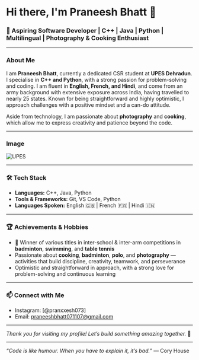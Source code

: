 # Hi there, I'm Praneesh Bhatt 👋

### 🚀 Aspiring Software Developer | C++ | Java | Python | Multilingual | Photography & Cooking Enthusiast

---

### About Me
I am **Praneesh Bhatt**, currently a dedicated CSR student at **UPES Dehradun**. I specialise in **C++ and Python**, with a strong passion for problem-solving and coding. I am fluent in **English, French, and Hindi**, and come from an army background with extensive exposure across India, having travelled to nearly 25 states. Known for being straightforward and highly optimistic, I approach challenges with a positive mindset and a can-do attitude.

Aside from technology, I am passionate about **photography** and **cooking**, which allow me to express creativity and patience beyond the code.

---

### Image

![UPES](https://github.com/santoshpanda1995/Basic-Markdown-Editing-for-GitHub/blob/main/upes.png)

---

### 🛠 Tech Stack
- **Languages:** C++, Java, Python  
- **Tools & Frameworks:** Git, VS Code, Python  
- **Languages Spoken:** English 🇬🇧 | French 🇫🇷 | Hindi 🇮🇳

---

### 🏆 Achievements & Hobbies
- 🏸 Winner of various titles in inter-school & inter-arm competitions in **badminton**, **swimming**, and **table tennis**  
- Passionate about **cooking**, **badminton**, **polo**, and **photography** — activities that build discipline, creativity, teamwork, and perseverance  
- Optimistic and straightforward in approach, with a strong love for problem-solving and continuous learning

---

### 📫 Connect with Me
- Instagram: [@pranxxesh073]  
- Email: praneeshbhatt071107@gmail.com

---

*Thank you for visiting my profile! Let’s build something amazing together.* 🚀

---

*“Code is like humour. When you have to explain it, it’s bad.”* — Cory House
